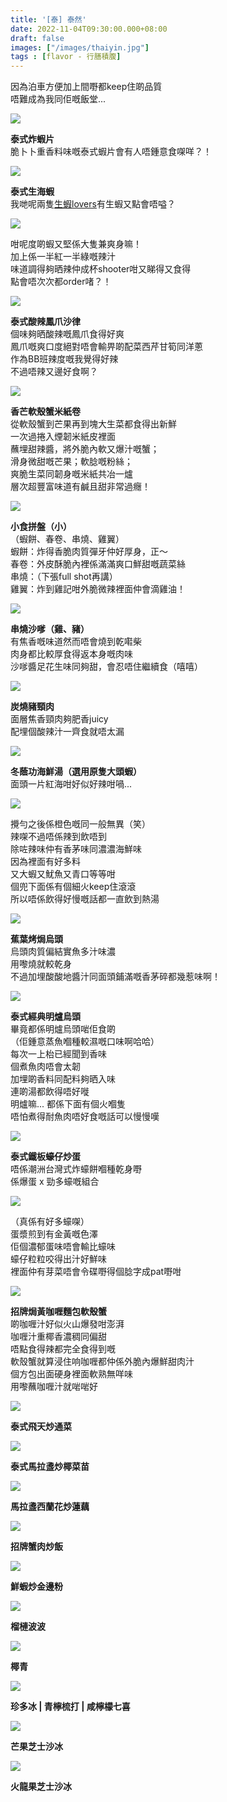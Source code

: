 ```yaml
---
title: '[泰] 泰然'
date: 2022-11-04T09:30:00.000+08:00
draft: false
images: ["/images/thaiyin.jpg"]
tags : [flavor - 行膳積腹]
---
```


因為泊車方便加上間嘢都keep住啲品質  
唔難成為我同佢嘅飯堂... 

![](/images/thaiyin1.jpg)

**泰式炸蝦片**  
脆卜卜重香料味嘅泰式蝦片會有人唔鍾意食㗎咩？！  

![](/images/thaiyin2.jpg)

**泰式生海蝦**  
我哋呢兩隻[生蝦lovers](https://hidie.net/newmaung/)有生蝦又點會唔嗌？  

![](/images/thaiyin3.jpg)

咁呢度啲蝦又堅係大隻兼爽身嘛！  
加上係一半紅一半綠嘅辣汁  
味道調得夠晒辣仲成杯shooter咁又睇得又食得  
點會唔次次都order啫？！  

![](/images/thaiyin4.jpg)

**泰式酸辣鳳爪沙律**  
個味夠晒酸辣嘅鳳爪食得好爽  
鳳爪嘅爽口度絕對唔會輸畀啲配菜西芹甘筍同洋蔥  
作為BB班辣度嘅我覺得好辣  
不過唔辣又邊好食啊？  

![](/images/thaiyin5.jpg)

**香芒軟殼蟹米紙卷**  
從軟殼蟹到芒果再到塊大生菜都食得出新鮮  
一次過捲入煙韌米紙皮裡面  
蘸埋甜辣醬，將外脆內軟又爆汁嘅蟹；  
滑身微甜嘅芒果；軟腍嘅粉絲；  
爽脆生菜同韌身嘅米紙共冶一爐  
層次超豐富味道有鹹且甜非常過癮！  

![](/images/thaiyin6.jpg)

**小食拼盤（小）**  
（蝦餅、春卷、串燒、雞翼）  
蝦餅：炸得香脆肉質彈牙仲好厚身，正～    
春卷：外皮酥脆內裡係滿滿爽口鮮甜嘅蔬菜絲  
串燒：（下張full shot再講）  
雞翼：炸到雞記咁外脆微辣裡面仲會滴雞油！  

![](/images/thaiyin7.jpg)

**串燒沙嗲（雞、豬）**  
有焦香嘅味道然而唔會燒到乾嚡柴  
肉身都比較厚食得返本身嘅肉味  
沙嗲醬足花生味同夠甜，會忍唔住繼續食（嘻嘻）  

![](/images/thaiyin8.jpg)

**炭燒豬頸肉**  
面層焦香頸肉夠肥香juicy  
配埋個酸辣汁一齊食就唔太漏  

![](/images/thaiyin9.jpg)

**冬蔭功海鮮湯（選用原隻大頭蝦）**  
面頭一片紅海咁好似好辣咁喎...

![](/images/thaiyin10.jpg)

攪勻之後係橙色嘅同一般無異（笑）  
辣㗎不過唔係辣到飲唔到  
除咗辣味仲有香茅味同濃濃海鮮味  
因為裡面有好多料  
又大蝦又魷魚又青口等等咁  
個兜下面係有個細火keep住滾滾  
所以唔係飲得好慢嘅話都一直飲到熱湯  

![](/images/thaiyin11.jpg)

**蕉葉烤焗烏頭**  
烏頭肉質偏結實魚多汁味濃  
用嚟燒就較乾身  
不過加埋酸酸地醬汁同面頭鋪滿嘅香茅碎都幾惹味啊！  

![](/images/thaiyin12.jpg)

**泰式經典明爐烏頭**  
畢竟都係明爐烏頭啱佢食啲  
（佢鍾意蒸魚嗰種較濕嘅口味啊哈哈）  
每次一上枱已經聞到香味  
個煮魚肉唔會太韌  
加埋啲香料同配料夠晒入味  
連啲湯都飲得唔好嘥  
明爐嘛... 都係下面有個火嗰隻  
唔怕煮得耐魚肉唔好食嘅話可以慢慢嘆  

![](/images/thaiyin13.jpg)

**泰式鐵板蠔仔炒蛋**  
唔係潮洲台灣式炸蠔餅嗰種乾身嘢  
係爆蛋 x 勁多蠔嘅組合  

![](/images/thaiyin14.jpg)

（真係有好多蠔㗎）  
蛋漿煎到有金黃嘅色澤  
佢個濃郁蛋味唔會輸比蠔味  
蠔仔粒粒咬得出汁好鮮味  
裡面仲有芽菜唔會令碟嘢得個腍字成pat嘢咁  

![](/images/thaiyin15.jpg)

**招牌焗黃咖喱麵包軟殼蟹**  
啲咖喱汁好似火山爆發咁澎湃  
咖喱汁重椰香濃稠同偏甜  
唔點食得辣都完全食得到嘅  
軟殼蟹就算浸住响咖喱都仲係外脆內爆鮮甜肉汁  
個方包出面硬身裡面軟熟無咩味  
用嚟蘸咖喱汁就啱啱好  

![](/images/thaiyin16.jpg)

**泰式飛天炒通菜**  


![](/images/thaiyin17.jpg)

**泰式馬拉盞炒椰菜苗**  


![](/images/thaiyin18.jpg)

**馬拉盞西蘭花炒蓮藕**  


![](/images/thaiyin19.jpg)

**招牌蟹肉炒飯**  


![](/images/thaiyin20.jpg)

**鮮蝦炒金邊粉**  


![](/images/thaiyin21.jpg)

**榴槤波波**  


![](/images/thaiyin22.jpg)

**椰青**  

![](/images/thaiyin23.jpg)

**珍多冰 | 青檸梳打 | 咸檸檬七喜**  


![](/images/thaiyin24.jpg)

**芒果芝士沙冰**  


![](/images/thaiyin25.jpg)

**火龍果芝士沙冰**  
